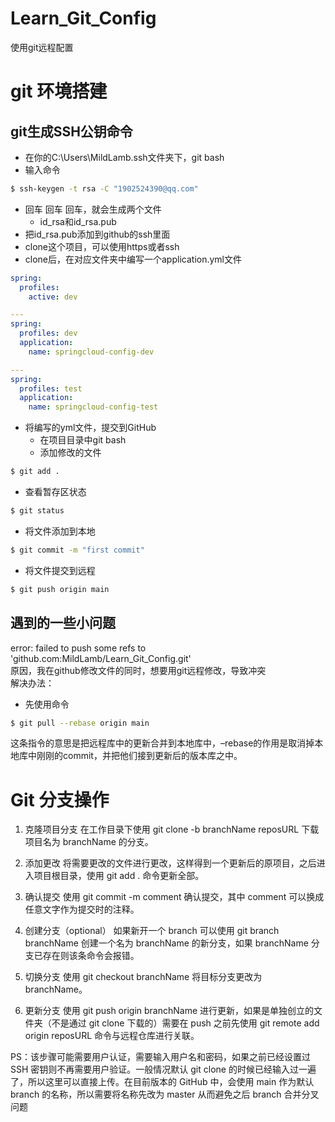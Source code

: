# Learn_Git_Config
使用git远程配置

# git 环境搭建

## git生成SSH公钥命令
- 在你的C:\Users\MildLamb\.ssh文件夹下，git bash
- 输入命令
```bash
$ ssh-keygen -t rsa -C "1902524390@qq.com"
```
- 回车 回车 回车，就会生成两个文件
  - id_rsa和id_rsa.pub
- 把id_rsa.pub添加到github的ssh里面
- clone这个项目，可以使用https或者ssh
- clone后，在对应文件夹中编写一个application.yml文件
```yml
spring:
  profiles:
    active: dev

---
spring:
  profiles: dev
  application:
    name: springcloud-config-dev

---
spring:
  profiles: test
  application:
    name: springcloud-config-test
```
- 将编写的yml文件，提交到GitHub
  - 在项目目录中git bash
  - 添加修改的文件
```bash
$ git add .
```
  - 查看暂存区状态
```bash
$ git status
```
  - 将文件添加到本地
```bash
$ git commit -m "first commit"
```
  - 将文件提交到远程
```bash
$ git push origin main
```
## 遇到的一些小问题
error: failed to push some refs to 'github.com:MildLamb/Learn_Git_Config.git'  
原因，我在github修改文件的同时，想要用git远程修改，导致冲突  
解决办法：
- 先使用命令
```bash
$ git pull --rebase origin main
```
这条指令的意思是把远程库中的更新合并到本地库中，–rebase的作用是取消掉本地库中刚刚的commit，并把他们接到更新后的版本库之中。


# Git 分支操作
1. 克隆项目分支
在工作目录下使用 git clone -b branchName reposURL 下载项目名为 branchName 的分支。  

2. 添加更改
将需要更改的文件进行更改，这样得到一个更新后的原项目，之后进入项目根目录，使用 git add . 命令更新全部。  

3. 确认提交
使用 git commit -m comment 确认提交，其中 comment 可以换成任意文字作为提交时的注释。  

4. 创建分支（optional）
如果新开一个 branch 可以使用 git branch branchName 创建一个名为 branchName 的新分支，如果 branchName 分支已存在则该条命令会报错。  

5. 切换分支
使用 git checkout branchName 将目标分支更改为 branchName。  

6. 更新分支
使用 git push origin branchName 进行更新，如果是单独创立的文件夹（不是通过 git clone 下载的）需要在 push 之前先使用 git remote add origin reposURL 命令与远程仓库进行关联。


PS：该步骤可能需要用户认证，需要输入用户名和密码，如果之前已经设置过 SSH 密钥则不再需要用户验证。一般情况默认 git clone 的时候已经输入过一遍了，所以这里可以直接上传。在目前版本的 GitHub 中，会使用 main 作为默认 branch 的名称，所以需要将名称先改为 master 从而避免之后 branch 合并分叉问题
